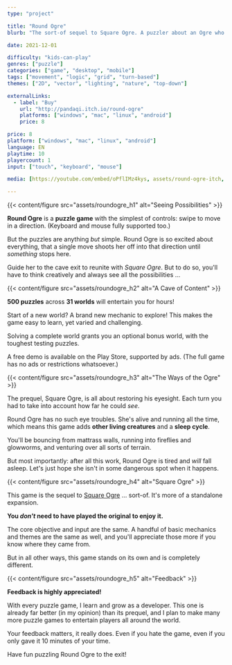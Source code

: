 ```yaml
---
type: "project"

title: "Round Ogre"
blurb: "The sort-of sequel to Square Ogre. A puzzler about an Ogre who is just too excited about life."

date: 2021-12-01

difficulty: "kids-can-play"
genres: ["puzzle"]
categories: ["game", "desktop", "mobile"]
tags: ["movement", "logic", "grid", "turn-based"]
themes: ["2D", "vector", "lighting", "nature", "top-down"]

externalLinks:
  - label: "Buy"
    url: "http://pandaqi.itch.io/round-ogre"
    platforms: ["windows", "mac", "linux", "android"]
    price: 8

price: 8
platform: ["windows", "mac", "linux", "android"]
language: EN
playtime: 10
playercount: 1
input: ["touch", "keyboard", "mouse"]

media: [https://youtube.com/embed/oPflIMz4kys, assets/round-ogre-itch, assets/video/roundogre_video0, assets/video/roundogre_video1, assets/video/roundogre_video2, assets/video/roundogre_video3, assets/video/roundogre_video4]

---
```


<!-- Section 1: Seeing possibilities -->
{{< content/figure src="assets/roundogre_h1" alt="Seeing Possibilities" >}}

**Round Ogre** is a **puzzle game** with the simplest of controls: swipe to move in a direction. (Keyboard and mouse fully supported too.)

But the puzzles are anything _but_ simple. Round Ogre is so excited about everything, that a single move shoots her off into that direction until _something_ stops here.

Guide her to the cave exit to reunite with _Square Ogre_. But to do so, you'll have to think creatively and always see all the possibilities ...

<!-- Section 2: A Cave of Content -->
{{< content/figure src="assets/roundogre_h2" alt="A Cave of Content" >}}

**500 puzzles** across **31 worlds** will entertain you for hours!

Start of a new world? A brand new mechanic to explore! This makes the game easy to learn, yet varied and challenging.

Solving a complete world grants you an optional bonus world, with the toughest testing puzzles.

A free demo is available on the Play Store, supported by ads. (The full game has no ads or restrictions whatsoever.)

<!-- Section 3: The Ways of the Ogre -->
{{< content/figure src="assets/roundogre_h3" alt="The Ways of the Ogre" >}}

The prequel, Square Ogre, is all about restoring his eyesight. Each turn you had to take into account how far he could _see_.

Round Ogre has no such eye troubles. She's alive and running all the time, which means this game adds **other living creatures** and a **sleep cycle**.

You'll be bouncing from mattrass walls, running into fireflies and glowworms, and venturing over all sorts of terrain. 

But most importantly: after all this work, Round Ogre is tired and _will_ fall asleep. Let's just hope she isn't in some dangerous spot when it happens.

<!-- Section 4: Square Ogre -->
{{< content/figure src="assets/roundogre_h4" alt="Square Ogre" >}}

This game is the sequel to [Square Ogre](https://pandaqi.com/square-ogre) ... sort-of. It's more of a standalone expansion.

**You _don't_ need to have played the original to enjoy it.**

The core objective and input are the same. A handful of basic mechanics and themes are the same as well, and you'll appreciate those more if you know where they came from.

But in all other ways, this game stands on its own and is completely different.

<!-- Section 5: Feedback -->
{{< content/figure src="assets/roundogre_h5" alt="Feedback" >}}

**Feedback is highly appreciated!**

With every puzzle game, I learn and grow as a developer. This one is already far better (in my opinion) than its prequel, and I plan to make many more puzzle games to entertain players all around the world.

Your feedback matters, it really does. Even if you hate the game, even if you only gave it 10 minutes of your time.

Have fun puzzling Round Ogre to the exit!